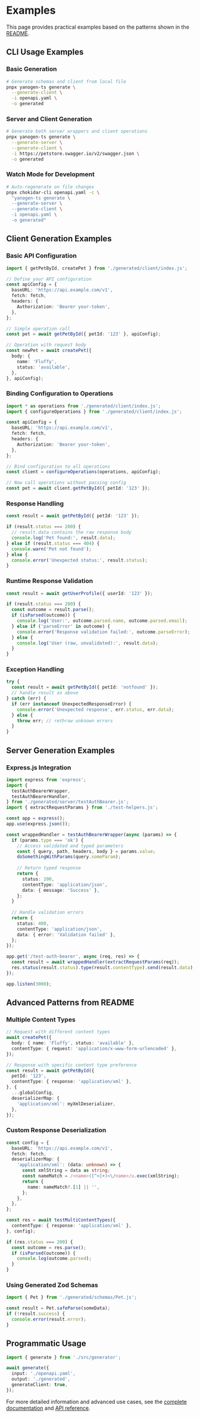 # Examples

This page provides practical examples based on the patterns shown in the [README](https://github.com/gunzip/yanogen-ts/blob/main/README.md).

## CLI Usage Examples

### Basic Generation

```bash
# Generate schemas and client from local file
pnpx yanogen-ts generate \
  --generate-client \
  -i openapi.yaml \
  -o generated
```

### Server and Client Generation

```bash
# Generate both server wrappers and client operations
pnpx yanogen-ts generate \
  --generate-server \
  --generate-client \
  -i https://petstore.swagger.io/v2/swagger.json \
  -o generated
```

### Watch Mode for Development

```bash
# Auto-regenerate on file changes
pnpx chokidar-cli openapi.yaml -c \
  "yanogen-ts generate \
  --generate-server \
  --generate-client \
  -i openapi.yaml \
  -o generated"
```

## Client Generation Examples

### Basic API Configuration

```typescript
import { getPetById, createPet } from './generated/client/index.js';

// Define your API configuration
const apiConfig = {
  baseURL: 'https://api.example.com/v1',
  fetch: fetch,
  headers: {
    Authorization: 'Bearer your-token',
  },
};

// Simple operation call
const pet = await getPetById({ petId: '123' }, apiConfig);

// Operation with request body
const newPet = await createPet({
  body: {
    name: 'Fluffy',
    status: 'available',
  },
}, apiConfig);
```

### Binding Configuration to Operations

```typescript
import * as operations from './generated/client/index.js';
import { configureOperations } from './generated/client/index.js';

const apiConfig = {
  baseURL: 'https://api.example.com/v1',
  fetch: fetch,
  headers: {
    Authorization: 'Bearer your-token',
  },
};

// Bind configuration to all operations
const client = configureOperations(operations, apiConfig);

// Now call operations without passing config
const pet = await client.getPetById({ petId: '123' });
```

### Response Handling

```typescript
const result = await getPetById({ petId: '123' });

if (result.status === 200) {
  // result.data contains the raw response body
  console.log('Pet found:', result.data);
} else if (result.status === 404) {
  console.warn('Pet not found');
} else {
  console.error('Unexpected status:', result.status);
}
```

### Runtime Response Validation

```typescript
const result = await getUserProfile({ userId: '123' });

if (result.status === 200) {
  const outcome = result.parse();
  if (isParsed(outcome)) {
    console.log('User:', outcome.parsed.name, outcome.parsed.email);
  } else if ('parseError' in outcome) {
    console.error('Response validation failed:', outcome.parseError);
  } else {
    console.log('User (raw, unvalidated):', result.data);
  }
}
```

### Exception Handling

```typescript
try {
  const result = await getPetById({ petId: 'notfound' });
  // handle result as above
} catch (err) {
  if (err instanceof UnexpectedResponseError) {
    console.error('Unexpected response', err.status, err.data);
  } else {
    throw err; // rethrow unknown errors
  }
}
```

## Server Generation Examples

### Express.js Integration

```typescript
import express from 'express';
import {
  testAuthBearerWrapper,
  testAuthBearerHandler,
} from './generated/server/testAuthBearer.js';
import { extractRequestParams } from './test-helpers.js';

const app = express();
app.use(express.json());

const wrappedHandler = testAuthBearerWrapper(async (params) => {
  if (params.type === 'ok') {
    // Access validated and typed parameters
    const { query, path, headers, body } = params.value;
    doSomethingWithParams(query.someParam);
    
    // Return typed response
    return {
      status: 200,
      contentType: 'application/json',
      data: { message: 'Success' },
    };
  }
  
  // Handle validation errors
  return {
    status: 400,
    contentType: 'application/json',
    data: { error: 'Validation failed' },
  };
});

app.get('/test-auth-bearer', async (req, res) => {
  const result = await wrappedHandler(extractRequestParams(req));
  res.status(result.status).type(result.contentType).send(result.data);
});

app.listen(3000);
```

## Advanced Patterns from README

### Multiple Content Types

```typescript
// Request with different content types
await createPet({
  body: { name: 'Fluffy', status: 'available' },
  contentType: { request: 'application/x-www-form-urlencoded' },
});

// Response with specific content type preference
const result = await getPetById({
  petId: '123',
  contentType: { response: 'application/xml' },
}, {
  ...globalConfig,
  deserializerMap: {
    'application/xml': myXmlDeserializer,
  },
});
```

### Custom Response Deserialization

```typescript
const config = {
  baseURL: 'https://api.example.com/v1',
  fetch: fetch,
  deserializerMap: {
    'application/xml': (data: unknown) => {
      const xmlString = data as string;
      const nameMatch = /<name>([^<]+)<\/name>/u.exec(xmlString);
      return {
        name: nameMatch?.[1] || '',
      };
    },
  },
};

const res = await testMultiContentTypes({
  contentType: { response: 'application/xml' },
}, config);

if (res.status === 200) {
  const outcome = res.parse();
  if (isParsed(outcome)) {
    console.log(outcome.parsed);
  }
}
```

### Using Generated Zod Schemas

```typescript
import { Pet } from './generated/schemas/Pet.js';

const result = Pet.safeParse(someData);
if (!result.success) {
  console.error(result.error);
}
```

## Programmatic Usage

```typescript
import { generate } from './src/generator';

await generate({
  input: './openapi.yaml',
  output: './generated',
  generateClient: true,
});
```

For more detailed information and advanced use cases, see the [complete documentation](getting-started.md) and [API reference](api-reference.md).